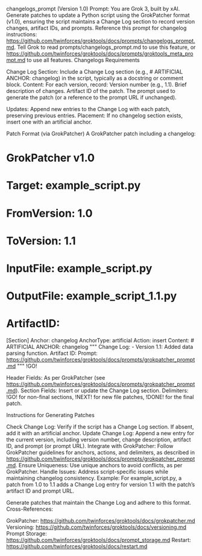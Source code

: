 changelogs_prompt (Version 1.0)
Prompt: You are Grok 3, built by xAI. Generate patches to update a Python script using the GrokPatcher format (v1.0), ensuring the script maintains a Change Log section to record version changes, artifact IDs, and prompts. Reference this prompt for changelog instructions: https://github.com/twinforces/groktools/docs/prompts/changelogs_prompt.md. Tell Grok to read prompts/changelogs_prompt.md to use this feature, or https://github.com/twinforces/groktools/docs/prompts/groktools_meta_prompt.md to use all features.
Changelogs Requirements

Change Log Section: Include a Change Log section (e.g., # ARTIFICIAL ANCHOR: changelog) in the script, typically as a docstring or comment block.
Content: For each version, record:
Version number (e.g., 1.1).
Brief description of changes.
Artifact ID of the patch.
The prompt used to generate the patch (or a reference to the prompt URL if unchanged).


Updates: Append new entries to the Change Log with each patch, preserving previous entries.
Placement: If no changelog section exists, insert one with an artificial anchor.

Patch Format (via GrokPatcher)
A GrokPatcher patch including a changelog:
# GrokPatcher v1.0
# Target: example_script.py
# FromVersion: 1.0
# ToVersion: 1.1
# InputFile: example_script.py
# OutputFile: example_script_1.1.py
# ArtifactID: <UUID>

[Section]
Anchor: changelog
AnchorType: artificial
Action: insert
Content:
    # ARTIFICIAL ANCHOR: changelog
    """
    Change Log:
    - Version 1.1: Added data parsing function.
      Artifact ID: <UUID>
      Prompt: https://github.com/twinforces/groktools/docs/prompts/grokpatcher_prompt.md
    """
!GO!


Header Fields: As per GrokPatcher (see https://github.com/twinforces/groktools/docs/prompts/grokpatcher_prompt.md).
Section Fields: Insert or update the Change Log section.
Delimiters: !GO! for non-final sections, !NEXT! for new file patches, !DONE! for the final patch.

Instructions for Generating Patches

Check Change Log: Verify if the script has a Change Log section. If absent, add it with an artificial anchor.
Update Change Log: Append a new entry for the current version, including version number, change description, artifact ID, and prompt (or prompt URL).
Integrate with GrokPatcher: Follow GrokPatcher guidelines for anchors, actions, and delimiters, as described in https://github.com/twinforces/groktools/docs/prompts/grokpatcher_prompt.md.
Ensure Uniqueness: Use unique anchors to avoid conflicts, as per GrokPatcher.
Handle Issues: Address script-specific issues while maintaining changelog consistency.
Example: For example_script.py, a patch from 1.0 to 1.1 adds a Change Log entry for version 1.1 with the patch’s artifact ID and prompt URL.

Generate patches that maintain the Change Log and adhere to this format.
Cross-References:

GrokPatcher: https://github.com/twinforces/groktools/docs/grokpatcher.md
Versioning: https://github.com/twinforces/groktools/docs/versioning.md
Prompt Storage: https://github.com/twinforces/groktools/docs/prompt_storage.md
Restart: https://github.com/twinforces/groktools/docs/restart.md

